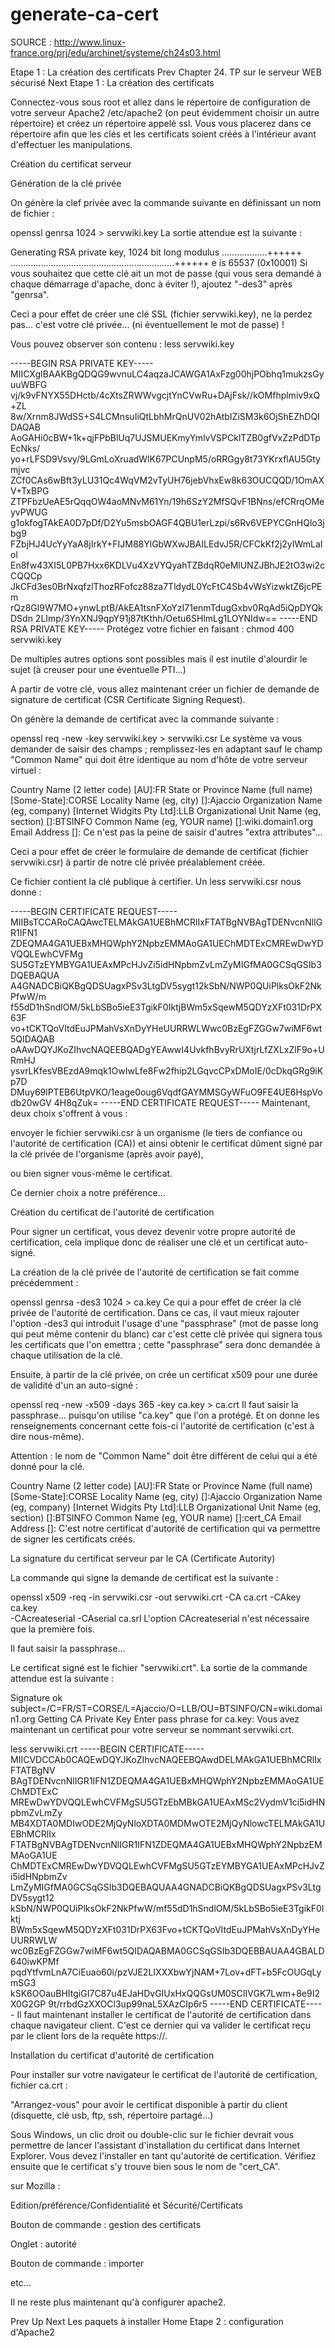 # generate-ca-cert

SOURCE : http://www.linux-france.org/prj/edu/archinet/systeme/ch24s03.html

Etape 1 : La création des certificats
Prev 	Chapter 24. TP sur le serveur WEB sécurisé	 Next
Etape 1 : La création des certificats

Connectez-vous sous root et allez dans le répertoire de configuration de votre serveur Apache2 /etc/apache2 (on peut évidemment choisir un autre répertoire) et créez un répertoire appelé ssl. Vous vous placerez dans ce répertoire afin que les clés et les certificats soient créés à l'intérieur avant d'effectuer les manipulations.

Création du certificat serveur

Génération de la clé privée

On génère la clef privée avec la commande suivante en définissant un nom de fichier :

openssl genrsa 1024 > servwiki.key
La sortie attendue est la suivante :

Generating RSA private key, 1024 bit long modulus
 ..................++++++
 .................................................................++++++
 e is 65537 (0x10001)
Si vous souhaitez que cette clé ait un mot de passe (qui vous sera demandé à chaque démarrage d'apache, donc à éviter !), ajoutez "-des3" après "genrsa".

Ceci a pour effet de créer une clé SSL (fichier servwiki.key), ne la perdez pas... c'est votre clé privée... (ni éventuellement le mot de passe) !

Vous pouvez observer son contenu : less servwiki.key

-----BEGIN RSA PRIVATE KEY-----
MIICXgIBAAKBgQDQG9wvnuLC4aqzaJCAWGA1AxFzg00hjPObhq1mukzsGyuuWBFG
vj/k9vFNYX55DHctb/4cXtsZRWWvgcjtYnCVwRu+DAjFsk//kOMfhplmiv9xQ+ZL
8w/Xrnm8JWdSS+S4LCMnsuIiQtLbhMrQnUV02hAtbIZiSM3k6OjShEZhDQIDAQAB
AoGAHi0cBW+1k+qjFPbBlUq7UJSMUEKmyYmlvVSPCklTZB0gfVxZzPdDTpEcNks/
yo+rLFSD9Vsvy/9LGmLoXruadWlK67PCUnpM5/oRRGgy8t73YKrxflAU5Gtymjvc
ZCf0CAs6wBft3yLU31Qc4WqVM2vTyUH76jebVhxEw8k63OUCQQD/1OmAXV+TxBPG
ZTPFbzUeAE5rQqqOW4aoMNvM61Yn/19h6SzY2MfSQvF1BNns/efCRrqOMeyvPWUG
g1okfogTAkEA0D7pDf/D2Yu5msbOAGF4QBU1erLzpi/s6Rv6VEPYCGnHQlo3jbg9
FZbjHJ4UcYyYaA8jIrkY+FIJM88YlGbWXwJBAILEdvJ5R/CFCkKf2j2yIWmLaIol
En8fw43XI5L0PB7Hxx6KDLVu4XzVYQyahTZBdqR0eMlUNZJBhJE2tO3wi2cCQQCp
JkCFd3es0BrNxqfzlThozRFofcz88za7TldydL0YcFtC4Sb4vWsYizwktZ6jcPEm
rQz8Gl9W7MO+ynwLptB/AkEA1tsnFXoYzI71enmTdugGxbv0RqAd5iQpDYQkDSdn
2LImp/3YnXNJ9qpY91j87tKthh/Oetu6SHlmLg1LOYNIdw==
-----END RSA PRIVATE KEY-----
Protégez votre fichier en faisant : chmod 400 servwiki.key

De multiples autres options sont possibles mais il est inutile d'alourdir le sujet (à creuser pour une éventuelle PTI...)

A partir de votre clé, vous allez maintenant créer un fichier de demande de signature de certificat (CSR Certificate Signing Request).

On génère la demande de certificat avec la commande suivante :

openssl req -new -key servwiki.key > servwiki.csr
Le système va vous demander de saisir des champs ; remplissez-les en adaptant sauf le champ "Common Name" qui doit être identique au nom d'hôte de votre serveur virtuel :

Country Name (2 letter code) [AU]:FR
State or Province Name (full name) [Some-State]:CORSE
Locality Name (eg, city) []:Ajaccio
Organization Name (eg, company) [Internet Widgits Pty Ltd]:LLB
Organizational Unit Name (eg, section) []:BTSINFO
Common Name (eg, YOUR name) []:wiki.domain1.org
Email Address []:
Ce n'est pas la peine de saisir d'autres "extra attributes"...

Ceci a pour effet de créer le formulaire de demande de certificat (fichier servwiki.csr) à partir de notre clé privée préalablement créée.

Ce fichier contient la clé publique à certifier. Un less servwiki.csr nous donne :

-----BEGIN CERTIFICATE REQUEST-----
MIIBsTCCARoCAQAwcTELMAkGA1UEBhMCRlIxFTATBgNVBAgTDENvcnNlIGR1IFN1
ZDEQMA4GA1UEBxMHQWphY2NpbzEMMAoGA1UEChMDTExCMREwDwYDVQQLEwhCVFMg
SU5GTzEYMBYGA1UEAxMPcHJvZi5idHNpbmZvLmZyMIGfMA0GCSqGSIb3DQEBAQUA
A4GNADCBiQKBgQDSUagxPSv3LtgDV5sygt12kSbN/NWP0QUiPlksOkF2NkPfwW/m
f55dD1hSndlOM/5kLbSBo5ieE3TgikF0IktjBWm5xSqewM5QDYzXFt031DrPX63F
vo+tCKTQoVItdEuJPMahVsXnDyYHeUURRWLWwc0BzEgFZGGw7wiMF6wt5QIDAQAB
oAAwDQYJKoZIhvcNAQEEBQADgYEAwwI4UvkfhBvyRrUXtjrLfZXLxZlF9o+URmHJ
ysvrLKfesVBEzdA9mqk1OwIwLfe8Fw2fhip2LGqvcCPxDMoIE/0cDkqGRg9iKp7D
DMuy69lPTEB6UtpVKO/1eage0oug6VqdfGAYMMSGyWFuO9FE4UE6HspVodb20wGV
4H8qZuk=
-----END CERTIFICATE REQUEST-----
Maintenant, deux choix s'offrent à vous :

envoyer le fichier servwiki.csr à un organisme (le tiers de confiance ou l'autorité de certification (CA)) et ainsi obtenir le certificat dûment signé par la clé privée de l'organisme (après avoir payé),

ou bien signer vous-même le certificat.

Ce dernier choix a notre préférence...

Création du certificat de l'autorité de certification

Pour signer un certificat, vous devez devenir votre propre autorité de certification, cela implique donc de réaliser une clé et un certificat auto-signé.

La création de la clé privée de l'autorité de certification se fait comme précédemment :

openssl genrsa -des3 1024 > ca.key
Ce qui a pour effet de créer la clé privée de l'autorité de certification. Dans ce cas, il vaut mieux rajouter l'option -des3 qui introduit l'usage d'une "passphrase" (mot de passe long qui peut même contenir du blanc) car c'est cette clé privée qui signera tous les certificats que l'on emettra ; cette "passphrase" sera donc demandée à chaque utilisation de la clé.

Ensuite, à partir de la clé privée, on crée un certificat x509 pour une durée de validité d'un an auto-signé :

openssl req -new -x509 -days 365 -key ca.key > ca.crt
Il faut saisir la passphrase... puisqu'on utilise "ca.key" que l'on a protégé. Et on donne les renseignements concernant cette fois-ci l'autorité de certification (c'est à dire nous-même).

Attention : le nom de "Common Name" doit être différent de celui qui a été donné pour la clé.

Country Name (2 letter code) [AU]:FR
State or Province Name (full name) [Some-State]:CORSE
Locality Name (eg, city) []:Ajaccio
Organization Name (eg, company) [Internet Widgits Pty Ltd]:LLB
Organizational Unit Name (eg, section) []:BTSINFO
Common Name (eg, YOUR name) []:cert_CA
Email Address []:
C'est notre certificat d'autorité de certification qui va permettre de signer les certificats créés.

La signature du certificat serveur par le CA (Certificate Autority)

La commande qui signe la demande de certificat est la suivante :

openssl x509 -req -in servwiki.csr -out servwiki.crt -CA ca.crt -CAkey ca.key\
-CAcreateserial -CAserial ca.srl
L'option CAcreateserial n'est nécessaire que la première fois.

Il faut saisir la passphrase...

Le certificat signé est le fichier "servwiki.crt". La sortie de la commande attendue est la suivante :

Signature ok
subject=/C=FR/ST=CORSE/L=Ajaccio/O=LLB/OU=BTSINFO/CN=wiki.domain1.org
Getting CA Private Key
Enter pass phrase for ca.key:
Vous avez maintenant un certificat pour votre serveur se nommant servwiki.crt.

less servwiki.crt
-----BEGIN CERTIFICATE-----
MIICVDCCAb0CAQEwDQYJKoZIhvcNAQEEBQAwdDELMAkGA1UEBhMCRlIxFTATBgNV
BAgTDENvcnNlIGR1IFN1ZDEQMA4GA1UEBxMHQWphY2NpbzEMMAoGA1UEChMDTExC
MREwDwYDVQQLEwhCVFMgSU5GTzEbMBkGA1UEAxMSc2VydmV1ci5idHNpbmZvLmZy
MB4XDTA0MDIwODE2MjQyNloXDTA0MDMwOTE2MjQyNlowcTELMAkGA1UEBhMCRlIx
FTATBgNVBAgTDENvcnNlIGR1IFN1ZDEQMA4GA1UEBxMHQWphY2NpbzEMMAoGA1UE
ChMDTExCMREwDwYDVQQLEwhCVFMgSU5GTzEYMBYGA1UEAxMPcHJvZi5idHNpbmZv
LmZyMIGfMA0GCSqGSIb3DQEBAQUAA4GNADCBiQKBgQDSUagxPSv3LtgDV5sygt12
kSbN/NWP0QUiPlksOkF2NkPfwW/mf55dD1hSndlOM/5kLbSBo5ieE3TgikF0Iktj
BWm5xSqewM5QDYzXFt031DrPX63Fvo+tCKTQoVItdEuJPMahVsXnDyYHeUURRWLW
wc0BzEgFZGGw7wiMF6wt5QIDAQABMA0GCSqGSIb3DQEBBAUAA4GBALD640iwKPMf
pqdYtfvmLnA7CiEuao60i/pzVJE2LIXXXbwYjNAM+7Lov+dFT+b5FcOUGqLymSG3
kSK6OOauBHItgiGI7C87u4EJaHDvGIUxHxQQGsUM0SCIIVGK7Lwm+8e9I2X0G2GP
9t/rrbdGzXXOCl3up99naL5XAzCIp6r5
-----END CERTIFICATE-----
Il faut maintenant installer le certificat de l'autorité de certification dans chaque navigateur client. C'est ce dernier qui va valider le certificat reçu par le client lors de la requête https://.

Installation du certificat d'autorité de certification

Pour installer sur votre navigateur le certificat de l'autorité de certification, fichier ca.crt :

"Arrangez-vous" pour avoir le certificat disponible à partir du client (disquette, clé usb, ftp, ssh, répertoire partagé...)

Sous Windows, un clic droit ou double-clic sur le fichier devrait vous permettre de lancer l'assistant d'installation du certificat dans Internet Explorer. Vous devez l'installer en tant qu'autorité de certification. Vérifiez ensuite que le certificat s'y trouve bien sous le nom de "cert_CA".

sur Mozilla :

Edition/préférence/Confidentialité et Sécurité/Certificats

Bouton de commande : gestion des certificats

Onglet : autorité

Bouton de commande : importer

etc...

Il ne reste plus maintenant qu'à configurer apache2.

Prev 	Up	 Next
Les paquets à installer 	Home	 Etape 2 : configuration d'Apache2
